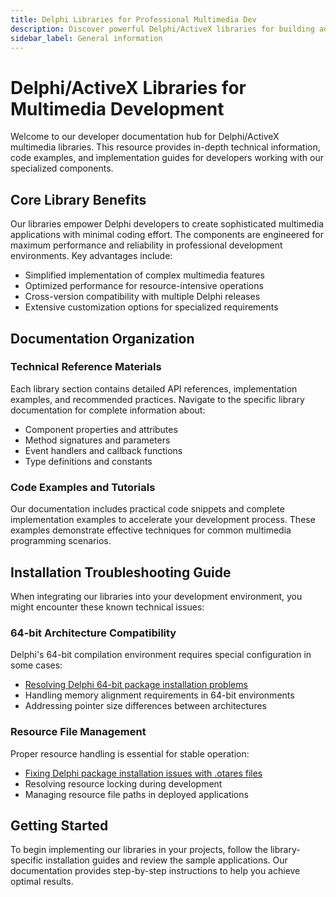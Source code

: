 ```yaml
---
title: Delphi Libraries for Professional Multimedia Dev
description: Discover powerful Delphi/ActiveX libraries for building advanced multimedia applications. Our components enable developers to create high-performance video capture, media playback, and editing solutions with minimal coding effort. Browse documentation, examples, and troubleshooting guides.
sidebar_label: General information
---
```


# Delphi/ActiveX Libraries for Multimedia Development

Welcome to our developer documentation hub for Delphi/ActiveX multimedia libraries. This resource provides in-depth technical information, code examples, and implementation guides for developers working with our specialized components.

## Core Library Benefits

Our libraries empower Delphi developers to create sophisticated multimedia applications with minimal coding effort. The components are engineered for maximum performance and reliability in professional development environments. Key advantages include:

- Simplified implementation of complex multimedia features
- Optimized performance for resource-intensive operations
- Cross-version compatibility with multiple Delphi releases
- Extensive customization options for specialized requirements

## Documentation Organization

### Technical Reference Materials

Each library section contains detailed API references, implementation examples, and recommended practices. Navigate to the specific library documentation for complete information about:

- Component properties and attributes
- Method signatures and parameters
- Event handlers and callback functions
- Type definitions and constants

### Code Examples and Tutorials

Our documentation includes practical code snippets and complete implementation examples to accelerate your development process. These examples demonstrate effective techniques for common multimedia programming scenarios.

## Installation Troubleshooting Guide

When integrating our libraries into your development environment, you might encounter these known technical issues:

### 64-bit Architecture Compatibility

Delphi's 64-bit compilation environment requires special configuration in some cases:

- [Resolving Delphi 64-bit package installation problems](install-64bit.md)
- Handling memory alignment requirements in 64-bit environments
- Addressing pointer size differences between architectures

### Resource File Management

Proper resource handling is essential for stable operation:

- [Fixing Delphi package installation issues with .otares files](install-otares.md)
- Resolving resource locking during development
- Managing resource file paths in deployed applications

## Getting Started

To begin implementing our libraries in your projects, follow the library-specific installation guides and review the sample applications. Our documentation provides step-by-step instructions to help you achieve optimal results.
